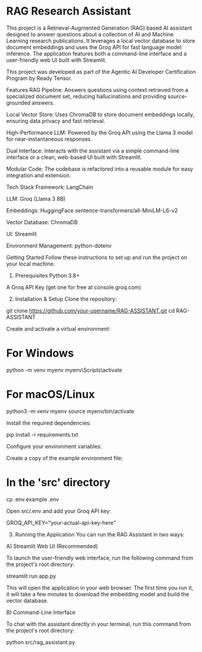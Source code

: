 # RAG Research Assistant 
This project is a Retrieval-Augmented Generation (RAG) based AI assistant designed to answer questions about a collection of AI and Machine Learning research publications. It leverages a local vector database to store document embeddings and uses the Groq API for fast language model inference. The application features both a command-line interface and a user-friendly web UI built with Streamlit.

This project was developed as part of the Agentic AI Developer Certification Program by Ready Tensor.

Features
RAG Pipeline: Answers questions using context retrieved from a specialized document set, reducing hallucinations and providing source-grounded answers.

Local Vector Store: Uses ChromaDB to store document embeddings locally, ensuring data privacy and fast retrieval.

High-Performance LLM: Powered by the Groq API using the Llama 3 model for near-instantaneous responses.

Dual Interface: Interacts with the assistant via a simple command-line interface or a clean, web-based UI built with Streamlit.

Modular Code: The codebase is refactored into a reusable  module for easy integration and extension.

Tech Stack
Framework: LangChain

LLM: Groq (Llama 3 8B)

Embeddings: HuggingFace sentence-transformers/all-MiniLM-L6-v2

Vector Database: ChromaDB

UI: Streamlit

Environment Management: python-dotenv

Getting Started
Follow these instructions to set up and run the project on your local machine.

1. Prerequisites
Python 3.8+

A Groq API Key (get one for free at console.groq.com)

2. Installation & Setup
Clone the repository:

git clone https://github.com/your-username/RAG-ASSISTANT.git
cd RAG-ASSISTANT


Create and activate a virtual environment:

# For Windows
python -m venv myenv
myenv\Scripts\activate

# For macOS/Linux
python3 -m venv myenv
source myenv/bin/activate


Install the required dependencies:

pip install -r requirements.txt


Configure your environment variables:

Create a copy of the example environment file:

# In the 'src' directory
cp .env.example .env


Open src/.env and add your Groq API key:

GROQ_API_KEY="your-actual-api-key-here"


3. Running the Application
You can run the RAG Assistant in two ways:

A) Streamlit Web UI (Recommended)

To launch the user-friendly web interface, run the following command from the project's root directory:

streamlit run app.py


This will open the application in your web browser. The first time you run it, it will take a few minutes to download the embedding model and build the vector database.

B) Command-Line Interface

To chat with the assistant directly in your terminal, run this command from the project's root directory:

python src/rag_assistant.py
